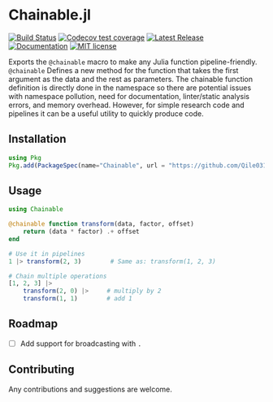 # Chainable.jl

[![Build Status](https://github.com/Qile0317/Chainable.jl/actions/workflows/CI.yml/badge.svg?branch=master)](https://github.com/Qile0317/Chainable.jl/actions/workflows/CI.yml?query=branch%3Amaster)
[![Codecov test coverage](https://codecov.io/gh/Qile0317/Chainable.jl/branch/master/graph/badge.svg)](https://app.codecov.io/gh/Qile0317/Chainable.jl?branch=master)
[![Latest Release](https://img.shields.io/github/release/Qile0317/Chainable.jl.svg)](https://github.com/Qile0317/Chainable.jl/releases/latest)
[![Documentation](https://img.shields.io/badge/docs-stable-blue.svg)](https://qile0317.github.io/Chainable.jl)
[![MIT license](https://img.shields.io/badge/license-MIT-green.svg)](https://github.com/Qile0317/Chainable.jl/LICENSE)

Exports the `@chainable` macro to make any Julia function pipeline-friendly. `@chainable` Defines a new method for the function that takes the first argument as the data and the rest as parameters. The chainable function definition is directly done in the namespace so there are potential issues with namespace pollution, need for documentation, linter/static analysis errors, and memory overhead. However, for simple research code and pipelines it can be a useful utility to quickly produce code.

## Installation

```julia
using Pkg
Pkg.add(PackageSpec(name="Chainable", url = "https://github.com/Qile0317/Chainable.jl.git"))
```

## Usage

```julia
using Chainable

@chainable function transform(data, factor, offset)
    return (data * factor) .+ offset
end

# Use it in pipelines
1 |> transform(2, 3)        # Same as: transform(1, 2, 3)

# Chain multiple operations
[1, 2, 3] |> 
    transform(2, 0) |>     # multiply by 2
    transform(1, 1)        # add 1
```

## Roadmap

- [ ] Add support for broadcasting with `.`

## Contributing

Any contributions and suggestions are welcome.
